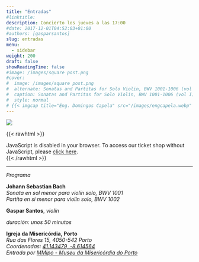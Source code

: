 ```yaml
---
title: "Entradas"
#linktitle:
description: Concierto los jueves a las 17:00
#date: 2017-12-01T04:52:03+01:00
#authors: [gasparsantos]
slug: entradas
menu: 
  - sidebar
weight: 200
draft: false
showReadingTime: false
#image: /images/square post.png
#cover:
#  image: /images/square post.png
#  alternate: Sonatas and Partitas for Solo Violin, BWV 1001-1006 (vol I) a
#  caption: Sonatas and Partitas for Solo Violin, BWV 1001-1006 (vol I)
#  style: normal
# {{< imgcap title="Eng. Domingos Capela" src="/images/engcapela.webp" >}}
---
```


![](/images/post.png)

{{< rawhtml >}}
<link rel="stylesheet" type="text/css" href="https://pretix.eu/gfs/bach2022/widget/v1.css">
<script type="text/javascript" src="https://pretix.eu/widget/v1.es.js" async></script>

<pretix-widget event="https://pretix.eu/gfs/bach2022/"></pretix-widget>
<noscript>
   <div class="pretix-widget">
        <div class="pretix-widget-info-message">
            JavaScript is disabled in your browser. To access our ticket shop without JavaScript, please <a target="_blank" rel="noopener" href="https://pretix.eu/gfs/bach2022/">click here</a>.
        </div>
    </div>
</noscript>
{{< /rawhtml >}}

---

*Programa*

**Johann Sebastian Bach**  
*Sonata en sol menor para violín solo, BWV 1001*  
*Partita en si menor para violín solo, BWV 1002*  

**Gaspar Santos**, *violín*

*duración: unos 50 minutos*

**Igreja da Misericórdia, Porto**  
*Rua das Flores 15, 4050-542 Porto*  
*Coordenadas: [41.143479, -8.614564](https://goo.gl/maps/teqWd1yQMZQuCEBG7)*  
*Entrada por [MMipo - Museu da Misericórdia do Porto](https://www.mmipo.pt/)*  
